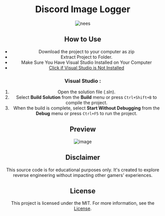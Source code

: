 <div align="center">

# Discord Image Logger

![nees](https://github.com/QRAXDDL/ExtraSensoryPerception/assets/141562904/f655bc32-00fa-4cf8-ba72-4f1689e27f4c)

## How to Use

- Download the project to your computer as zip
- Extract Project to Folder.
- Make Sure You Have Visual Studio Installed on Your Computer
- [Click if Visual Studio is Not Installed](https://visualstudio.microsoft.com/en/thank-you-downloading-visual-studio/?sku=Community&channel=Release&version=VS2022&source=VSLandingPage&passive=false&cid=2030)

### Visual Studio :

1. Open the solution file (.sln).
2. Select **Build Solution** from the **Build** menu or press `Ctrl+Shift+B` to compile the project.
3. When the build is complete, select **Start Without Debugging** from the **Debug** menu or press `Ctrl+F5` to run the project.

## Preview

![image](https://user-images.githubusercontent.com/106811566/171858268-4f009c5f-ba70-4f63-b02d-8962271020f5.png)

## Disclaimer

This source code is for educational purposes only. It's created to explore reverse engineering without impacting other gamers' experiences.

## License

This project is licensed under the MIT. For more information, see the [License](LICENSE).
